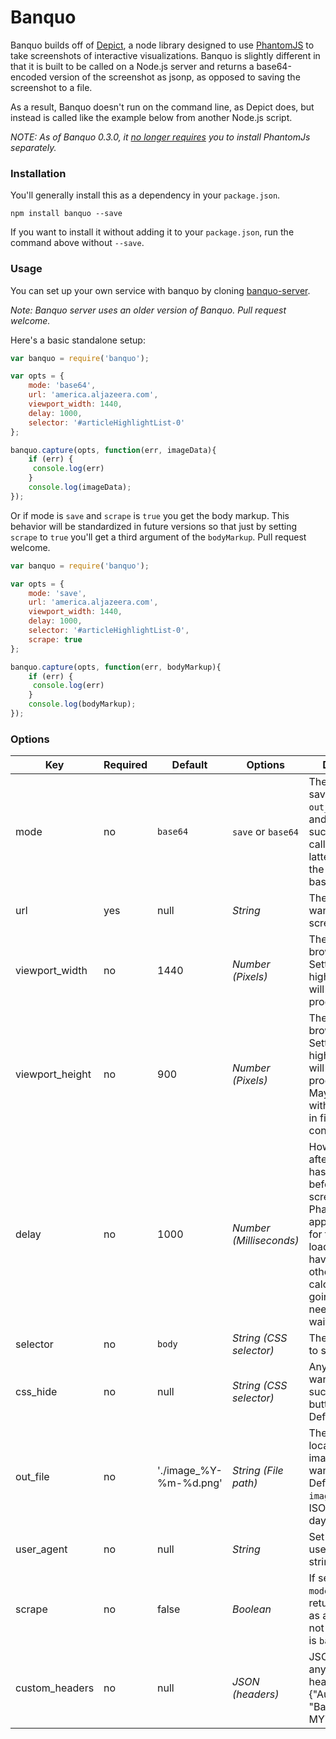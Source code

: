 Banquo
===

Banquo builds off of [Depict](https://github.com/kevinschaul/depict), a node library designed to use [PhantomJS](http://phantomjs.org/) to take screenshots of interactive visualizations. Banquo is slightly different in that it is built to be called on a Node.js server and returns a base64-encoded version of the screenshot as jsonp, as opposed to saving the screenshot to a file.

As a result, Banquo doesn't run on the command line, as Depict does, but instead is called like the example below from another Node.js script.

*NOTE: As of Banquo 0.3.0, it [no longer requires](https://github.com/ajam/banquo/pull/3) you to install PhantomJs separately.*

### Installation

You'll generally install this as a dependency in your `package.json`.

````
npm install banquo --save
````

If you want to install it without adding it to your `package.json`, run the command above without `--save`.

### Usage

You can set up your own service with banquo by cloning [banquo-server](http://github.com/ajam/banquo-server).

*Note: Banquo server uses an older version of Banquo. Pull request welcome.*

Here's a basic standalone setup:

````js
var banquo = require('banquo');

var opts = {
    mode: 'base64',
    url: 'america.aljazeera.com',
    viewport_width: 1440,
    delay: 1000,
    selector: '#articleHighlightList-0'
};

banquo.capture(opts, function(err, imageData){
    if (err) {
     console.log(err)
    }
    console.log(imageData);
});
````

Or if mode is `save` and `scrape` is `true` you get the body markup. This behavior will be standardized in future versions so that just by setting `scrape` to `true` you'll get a third argument of the `bodyMarkup`. Pull request welcome.

````js
var banquo = require('banquo');

var opts = {
    mode: 'save',
    url: 'america.aljazeera.com',
    viewport_width: 1440,
    delay: 1000,
    selector: '#articleHighlightList-0',
    scrape: true
};

banquo.capture(opts, function(err, bodyMarkup){
    if (err) {
     console.log(err)
    }
    console.log(bodyMarkup);
});
````

### Options

Key | Required | Default | Options | Description
--- | --- | --- | --- | ---
mode |no| `base64` | `save` or `base64`  | The former will save a file to the `out_file` location and return a success string callback. The latter will return the image as a base64 string.
url |yes| null | *String* | The website you want to screenshot.
viewport_width |no| 1440 | *Number (Pixels)* | The desired browser width. Settings this to a higher number will increase processing time.
viewport_height |no| 900 | *Number (Pixels)* | The desired browser height. Settings this to a higher number will increase processing time. May be useful with long scrolls in fixed height containers.
delay |no| 1000 | *Number (Milliseconds)* | How long to wait after the page has loaded before taking the screenshot. PhantomJS apparently waits for the page to load but if you have a map or other data calculations going on, you'll need to specify a wait time.
selector |no| `body` | *String (CSS selector)* | The div you want to screenshot.
css_hide |no| null | *String (CSS selector)* | Any divs you want to hide, such as zoom buttons on map. Defaults to none.
out_file |no| './image_%Y-%m-%d.png' | *String (File path)*| The name and location of the image file you want to save. Defaults to `image_` plus the ISO year, month, day.
user_agent |no| null | *String* | Set a custom user-agent string.
scrape |no| false | *Boolean* | If set to true and `mode` is `save` will return the HTML as a string. Does not work if mode is `base64`.
custom_headers | no | null | *JSON (headers)* | JSON object of any custom headers - i.e. {"Authentication": "Basic MYTOKEN"}
